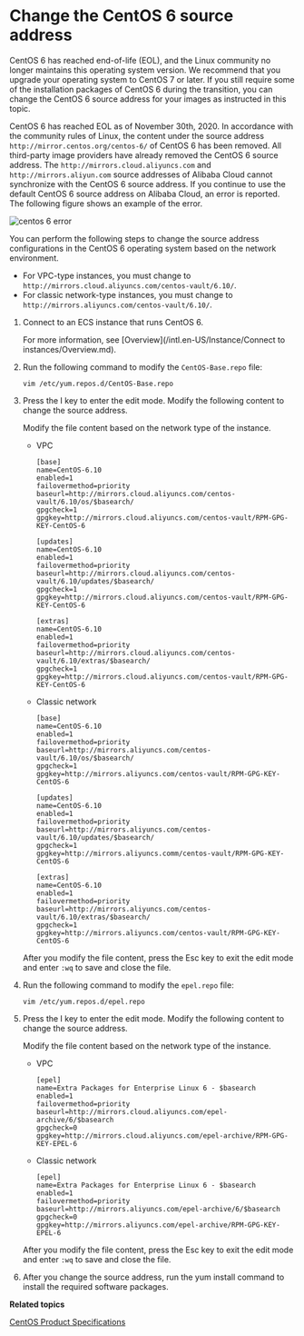 # Change the CentOS 6 source address

CentOS 6 has reached end-of-life \(EOL\), and the Linux community no longer maintains this operating system version. We recommend that you upgrade your operating system to CentOS 7 or later. If you still require some of the installation packages of CentOS 6 during the transition, you can change the CentOS 6 source address for your images as instructed in this topic.

CentOS 6 has reached EOL as of November 30th, 2020. In accordance with the community rules of Linux, the content under the source address `http://mirror.centos.org/centos-6/` of CentOS 6 has been removed. All third-party image providers have already removed the CentOS 6 source address. The `http://mirrors.cloud.aliyuncs.com` and `http://mirrors.aliyun.com` source addresses of Alibaba Cloud cannot synchronize with the CentOS 6 source address. If you continue to use the default CentOS 6 source address on Alibaba Cloud, an error is reported. The following figure shows an example of the error.

![centos 6 error](https://static-aliyun-doc.oss-accelerate.aliyuncs.com/assets/img/en-US/4328707061/p187588.png)

You can perform the following steps to change the source address configurations in the CentOS 6 operating system based on the network environment.

-   For VPC-type instances, you must change to `http://mirrors.cloud.aliyuncs.com/centos-vault/6.10/`.
-   For classic network-type instances, you must change to `http://mirrors.aliyuncs.com/centos-vault/6.10/`.

1.  Connect to an ECS instance that runs CentOS 6.

    For more information, see [Overview](/intl.en-US/Instance/Connect to instances/Overview.md).

2.  Run the following command to modify the `CentOS-Base.repo` file:

    ```
    vim /etc/yum.repos.d/CentOS-Base.repo 
    ```

3.  Press the I key to enter the edit mode. Modify the following content to change the source address.

    Modify the file content based on the network type of the instance.

    -   VPC

        ```
        [base]
        name=CentOS-6.10
        enabled=1
        failovermethod=priority
        baseurl=http://mirrors.cloud.aliyuncs.com/centos-vault/6.10/os/$basearch/
        gpgcheck=1
        gpgkey=http://mirrors.cloud.aliyuncs.com/centos-vault/RPM-GPG-KEY-CentOS-6
        
        [updates]
        name=CentOS-6.10
        enabled=1
        failovermethod=priority
        baseurl=http://mirrors.cloud.aliyuncs.com/centos-vault/6.10/updates/$basearch/
        gpgcheck=1
        gpgkey=http://mirrors.cloud.aliyuncs.com/centos-vault/RPM-GPG-KEY-CentOS-6
        
        [extras]
        name=CentOS-6.10
        enabled=1
        failovermethod=priority
        baseurl=http://mirrors.cloud.aliyuncs.com/centos-vault/6.10/extras/$basearch/
        gpgcheck=1
        gpgkey=http://mirrors.cloud.aliyuncs.com/centos-vault/RPM-GPG-KEY-CentOS-6
        ```

    -   Classic network

        ```
        [base]
        name=CentOS-6.10
        enabled=1
        failovermethod=priority
        baseurl=http://mirrors.aliyuncs.com/centos-vault/6.10/os/$basearch/
        gpgcheck=1
        gpgkey=http://mirrors.aliyuncs.com/centos-vault/RPM-GPG-KEY-CentOS-6
        
        [updates]
        name=CentOS-6.10
        enabled=1
        failovermethod=priority
        baseurl=http://mirrors.aliyuncs.com/centos-vault/6.10/updates/$basearch/
        gpgcheck=1
        gpgkey=http://mirrors.aliyuncs.comm/centos-vault/RPM-GPG-KEY-CentOS-6
        
        [extras]
        name=CentOS-6.10
        enabled=1
        failovermethod=priority
        baseurl=http://mirrors.aliyuncs.com/centos-vault/6.10/extras/$basearch/
        gpgcheck=1
        gpgkey=http://mirrors.aliyuncs.com/centos-vault/RPM-GPG-KEY-CentOS-6
        ```

    After you modify the file content, press the Esc key to exit the edit mode and enter `:wq` to save and close the file.

4.  Run the following command to modify the `epel.repo` file:

    ```
    vim /etc/yum.repos.d/epel.repo
    ```

5.  Press the I key to enter the edit mode. Modify the following content to change the source address.

    Modify the file content based on the network type of the instance.

    -   VPC

        ```
        [epel]
        name=Extra Packages for Enterprise Linux 6 - $basearch
        enabled=1
        failovermethod=priority
        baseurl=http://mirrors.cloud.aliyuncs.com/epel-archive/6/$basearch
        gpgcheck=0
        gpgkey=http://mirrors.cloud.aliyuncs.com/epel-archive/RPM-GPG-KEY-EPEL-6
        ```

    -   Classic network

        ```
        [epel]
        name=Extra Packages for Enterprise Linux 6 - $basearch
        enabled=1
        failovermethod=priority
        baseurl=http://mirrors.aliyuncs.com/epel-archive/6/$basearch
        gpgcheck=0
        gpgkey=http://mirrors.aliyuncs.com/epel-archive/RPM-GPG-KEY-EPEL-6
        ```

    After you modify the file content, press the Esc key to exit the edit mode and enter `:wq` to save and close the file.

6.  After you change the source address, run the yum install command to install the required software packages.


**Related topics**  


[CentOS Product Specifications](https://wiki.centos.org/About/Product)

